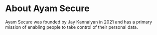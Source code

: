# About Ayam Secure

Ayam Secure was founded by Jay Kannaiyan in 2021 and has a primary mission of enabling people to take control of their personal data.
